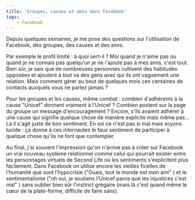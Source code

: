 ```yaml
---
title: 'Groupes, causes et amis dans Facebook'
tags:
    - Facebook
---
```


Depuis quelques semaines, je me pose des questions sur l'utilisation de
Facebook, des groupes, des causes et des amis.

Par exemple le profil limité&nbsp;: à quoi sert-il&nbsp;? Moi quand je n'aime
pas ou quand je ne connais pas quelqu'un je ne l'ajoute pas à mes amis, c'est
tout. Bien s&#xFB;r, je sais que de nombreuses personnes cultivent des habitudes
opposées et ajoutent à tout va des gens avec qui ils ont vaguement une relation.
Mais comment gérer au bout de quelques mois ces centaines de contacts auxquels
vous ne parlez jamais&nbsp;?

Pour les groupes et les causes, même combat&nbsp;: combien d'adhérents à la
cause &quot;Unicef&quot; donnent vraiment à l'Unicef&nbsp;? Combien postent sur
la page du groupe un message d'encouragement&nbsp;? Encore, s'ils avaient
adhérer à une cause qui signifie quelque chose de manière explicite mais même
pas… Là il s'agit juste de bon sentiment. En soi ce n'est pas si mal mais soyons
lucide&nbsp;: ça donne à ces internautes le faux sentiment de participer à
quelque chose qu'ils ne font que contempler.

Au final, j'ai souvent l'impression qu'on n'arrive pas à créer sur Facebook un
vrai nouveau système relationnel comme celui qui pourrait exister entre les
personnages virtuels de Second Life o&#xF9; les sentiments s'explicitent plus
facilement. Dans Facebook on utilise encore les vieilles ficelles de l'humanité
que sont l'hypocrisie (&quot;Ouais, tout le monde est mon ami&quot; ) et le
sentimentalisme (&quot;oh oui, je soutiens l'Unicef parce que les injustices
c'est mal&quot; ) sans oublier bien s&#xFB;r l'instinct grégaire (mais là c'est
quand même le c&#x153;ur de la plate-forme, difficile de faire sans).
